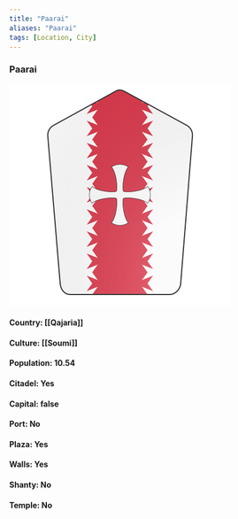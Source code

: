 ```yaml
---
title: "Paarai"
aliases: "Paarai"
tags: [Location, City]
---
```

### Paarai
![](attachment/8ca0ddc2140e2ccb9123cac4c5f69102.svg)

#### Country: [[Qajaria]]

#### Culture: [[Soumi]]

#### Population: 10.54

#### Citadel: Yes

#### Capital: false

#### Port: No

#### Plaza: Yes

#### Walls: Yes

#### Shanty: No

#### Temple: No


